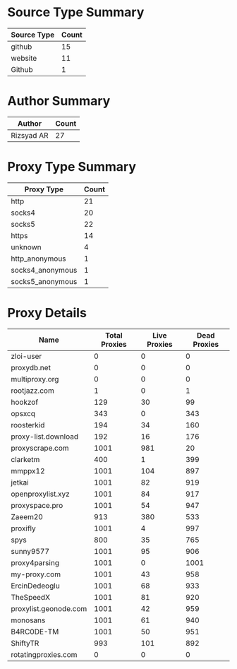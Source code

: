 # Source Type Summary

| Source Type | Count |
|-------------|-------|
| github | 15 |
| website | 11 |
| Github | 1 |


# Author Summary

| Author | Count |
|--------|-------|
| Rizsyad AR | 27 |


# Proxy Type Summary

| Proxy Type | Count |
|------------|-------|
| http | 21 |
| socks4 | 20 |
| socks5 | 22 |
| https | 14 |
| unknown | 4 |
| http_anonymous | 1 |
| socks4_anonymous | 1 |
| socks5_anonymous | 1 |


# Proxy Details

| Name | Total Proxies | Live Proxies | Dead Proxies |
|------|---------------|--------------|---------------|
| zloi-user | 0 | 0 | 0 |
| proxydb.net | 0 | 0 | 0 |
| multiproxy.org | 0 | 0 | 0 |
| rootjazz.com | 1 | 0 | 1 |
| hookzof | 129 | 30 | 99 |
| opsxcq | 343 | 0 | 343 |
| roosterkid | 194 | 34 | 160 |
| proxy-list.download | 192 | 16 | 176 |
| proxyscrape.com | 1001 | 981 | 20 |
| clarketm | 400 | 1 | 399 |
| mmppx12 | 1001 | 104 | 897 |
| jetkai | 1001 | 82 | 919 |
| openproxylist.xyz | 1001 | 84 | 917 |
| proxyspace.pro | 1001 | 54 | 947 |
| Zaeem20 | 913 | 380 | 533 |
| proxifly | 1001 | 4 | 997 |
| spys | 800 | 35 | 765 |
| sunny9577 | 1001 | 95 | 906 |
| proxy4parsing | 1001 | 0 | 1001 |
| my-proxy.com | 1001 | 43 | 958 |
| ErcinDedeoglu | 1001 | 68 | 933 |
| TheSpeedX | 1001 | 81 | 920 |
| proxylist.geonode.com | 1001 | 42 | 959 |
| monosans | 1001 | 61 | 940 |
| B4RC0DE-TM | 1001 | 50 | 951 |
| ShiftyTR | 993 | 101 | 892 |
| rotatingproxies.com | 0 | 0 | 0 |
